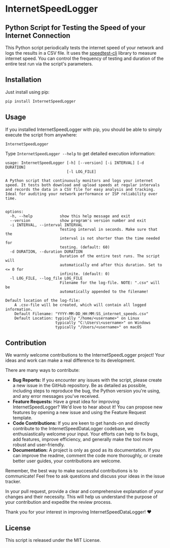 # InternetSpeedLogger

## Python Script for Testing the Speed of your Internet Connection

This Python script periodically tests the internet speed of your network and
logs the results in a CSV file. It uses the
[speedtest-cli](https://pypi.org/project/speedtest-cli/) library to measure
internet speed. You can control the frequency of testing and duration of the
entire test run via the script's parameters.

## Installation

Just install using pip:

```bash
pip install InternetSpeedLogger
```

## Usage

If you installed InternetSpeedLogger with pip, you should be able to simply
execute the script from anywhere:

```bash
InternetSpeedLogger
```

Type `InternetSpeedLogger --help` to get detailed execution information:

```
usage: InternetSpeedLogger [-h] [--version] [-i INTERVAL] [-d DURATION]
                           [-l LOG_FILE]

A Python script that continuously monitors and logs your internet
speed. It tests both download and upload speeds at regular intervals
and records the data in a CSV file for easy analysis and tracking.
Ideal for auditing your network performance or ISP reliability over
time.
            

options:
  -h, --help            show this help message and exit
  --version             show program's version number and exit
  -i INTERVAL, --interval INTERVAL
                        Testing interval in seconds. Make sure that the
                        interval is not shorter than the time needed for
                        testing. (default: 60)
  -d DURATION, --duration DURATION
                        Duration of the entire test runs. The script will
                        automatically end after this duration. Set to <= 0 for
                        infinite. (default: 0)
  -l LOG_FILE, --log_file LOG_FILE
                        Filename for the log-file. NOTE: ".csv" will be
                        automatically appended to the filename!

Default location of the log-file:
    A .csv-file will be created, which will contain all logged information.
    Default Filename: "YYYY-MM-DD_HH:MM:SS_internet_speeds.csv"
    Default Location: typically "/home/<username>" on Linux
                      typically "C:\Users\<username>" on Windows
                      typically "/Users/<username>" on macOS
```

## Contribution

We warmly welcome contributions to the InternetSpeedLogger project! Your ideas
and work can make a real difference to its development.

There are many ways to contribute:

- **Bug Reports:** If you encounter any issues with the script, please create a
  new issue in the GitHub repository. Be as detailed as possible, including
  steps to reproduce the bug, the Python version you're using, and any error
  messages you've received.
- **Feature Requests:** Have a great idea for improving InternetSpeedLogger?
  We'd love to hear about it! You can propose new features by opening a new
  issue and using the Feature Request template.
- **Code Contributions:** If you are keen to get hands-on and directly
  contribute to the InternetSpeedDataLogger codebase, we enthusiastically
  welcome your input. Your efforts can help to fix bugs, add features, improve
  efficiency, and generally make the tool more robust and user-friendly.
- **Documentation:** A project is only as good as its documentation. If you can
  improve the readme, comment the code more thoroughly, or create better user
  guides, your contributions are welcome.

Remember, the best way to make successful contributions is to communicate! Feel
free to ask questions and discuss your ideas in the issue tracker.

In your pull request, provide a clear and comprehensive explanation of your
changes and their necessity. This will help us understand the purpose of your
contribution and expedite the review process.

Thank you for your interest in improving InternetSpeedDataLogger! :heart:

## License

This script is released under the MIT License.
